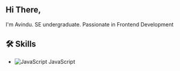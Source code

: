 ## Hi There,
I'm Avindu. 
SE undergraduate. 
Passionate in Frontend Development

## 🛠️ Skills
- ![JavaScript](https://img.icons8.com/color/48/000000/javascript.png) JavaScript

